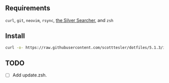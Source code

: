 ## Requirements

`curl`, `git`, `neovim`, `rsync`, [the Silver Searcher](https://github.com/ggreer/the_silver_searcher#installing), and `zsh`

## Install

```bash
curl -o- https://raw.githubusercontent.com/scotttesler/dotfiles/5.1.3/install.zsh | zsh
```

## TODO

- [ ] Add update.zsh.
